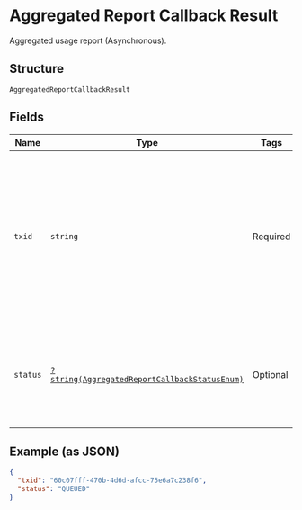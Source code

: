 
# Aggregated Report Callback Result

Aggregated usage report (Asynchronous).

## Structure

`AggregatedReportCallbackResult`

## Fields

| Name | Type | Tags | Description | Getter | Setter |
|  --- | --- | --- | --- | --- | --- |
| `txid` | `string` | Required | A unique string that associates the request with the location report information that is sent in asynchronous callback message.ThingSpace will send a separate callback message for each device that was in the request. All of the callback messages will have the same txid. | getTxid(): string | setTxid(string txid): void |
| `status` | [`?string(AggregatedReportCallbackStatusEnum)`](../../doc/models/aggregated-report-callback-status-enum.md) | Optional | QUEUED or COMPLETED. Requests for IoT devices with cacheMode=0 (cached) have status=COMPLETED; all other requests are QUEUED. | getStatus(): ?string | setStatus(?string status): void |

## Example (as JSON)

```json
{
  "txid": "60c07fff-470b-4d6d-afcc-75e6a7c238f6",
  "status": "QUEUED"
}
```

